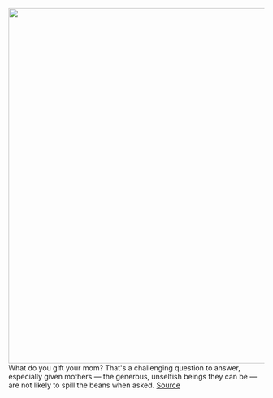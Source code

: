 <img src='https://cdn.vox-cdn.com/thumbor/fgYooAe7jlOsJWdMZFmnsdjLwrQ=/0x0:2040x1360/1200x800/filters:focal(857x517:1183x843)/cdn.vox-cdn.com/uploads/chorus_image/image/70941432/cgartenberg_211020_4819_0002.0.jpg' width='700px' /><br/>
What do you gift your mom? That's a challenging question to answer, especially given mothers — the generous, unselfish beings they can be — are not likely to spill the beans when asked.
<a href='https://www.theverge.com/22899871/best-gifts-mom-tech-gadgets-ideas-christmas-birthday-mothers-valentines-day'> Source <a/>